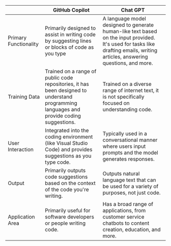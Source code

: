 
| | GitHub Copilot | Chat GPT |
| --------------------- | ----------------------------------- | -------------------------- |
| Primary Functionality | Primarily designed to assist in writing code by suggesting lines or blocks of code as you type | A language model designed to generate human-like text based on the input provided. It's used for tasks like drafting emails, writing articles, answering questions, and more. |
| Training Data | Trained on a range of public code repositories, it has been designed to understand programming languages and provide coding suggestions. | Trained on a diverse range of internet text, it is not specifically focused on understanding code. |
| User Interaction| Integrated into the coding environment (like Visual Studio Code) and provides suggestions as you type code. | Typically used in a conversational manner where users input prompts and the model generates responses. |
| Output | Primarily outputs code suggestions based on the context of the code you're writing. | Outputs natural language text that can be used for a variety of purposes, not just code. |
| Application Area| Primarily useful for software developers or people writing code. | Has a broad range of applications, from customer service chatbots to content creation, education, and more. |